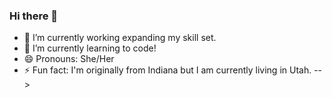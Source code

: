 ### Hi there 👋

- 🔭 I’m currently working expanding my skill set.
- 🌱 I’m currently learning to code!
- 😄 Pronouns: She/Her
- ⚡ Fun fact: I'm originally from Indiana but I am currently living in Utah.
-->
